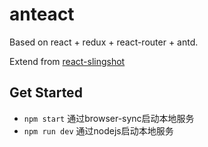 # anteact
Based on react + redux + react-router + antd.

Extend from  [react-slingshot](https://github.com/coryhouse/react-slingshot)

## Get Started
- `npm start` 通过browser-sync启动本地服务
- `npm run dev` 通过nodejs启动本地服务